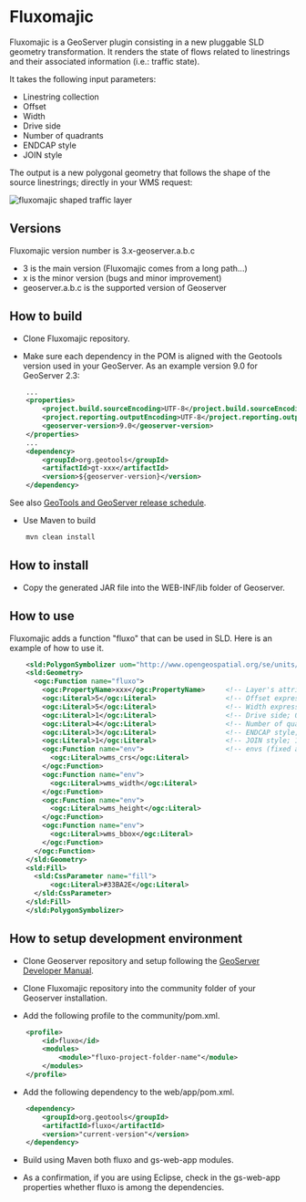 Fluxomajic
=======

Fluxomajic is a GeoServer plugin consisting in a new pluggable SLD geometry transformation. It renders the state of flows related to linestrings and their associated information (i.e.: traffic state).

It takes the following input parameters:

- Linestring collection
- Offset
- Width
- Drive side
- Number of quadrants
- ENDCAP style
- JOIN style

The output is a new polygonal geometry that follows the shape of the source linestrings; directly in your WMS request:

![fluxomajic shaped traffic layer](https://raw.github.com/geobeyond/fluxomajic/master/img/fluxomajic.jpg "fluxomajic behavior")


## Versions

Fluxomajic version number is 3.x-geoserver.a.b.c

- 3 is the main version (Fluxomajic comes from a long path...)
- x is the minor version (bugs and minor improvement)
- geoserver.a.b.c is the supported version of Geoserver


## How to build

+ Clone Fluxomajic repository.

+ Make sure each dependency in the POM is aligned with the Geotools version used in your GeoServer. As an example version 9.0 for GeoServer 2.3:

```xml
    ...
	<properties>
		<project.build.sourceEncoding>UTF-8</project.build.sourceEncoding>
		<project.reporting.outputEncoding>UTF-8</project.reporting.outputEncoding>
		<geoserver-version>9.0</geoserver-version>
	</properties>
    ...
	<dependency>
		<groupId>org.geotools</groupId>
		<artifactId>gt-xxx</artifactId>
		<version>${geoserver-version}</version>
	</dependency>
```

See also [GeoTools and GeoServer release schedule](http://geoserver.org/display/GEOS/GeoTools+and+GeoServer+release+schedule).

+ Use Maven to build

```bash
	mvn clean install
```


## How to install

+ Copy the generated JAR file into the WEB-INF/lib folder of Geoserver.


## How to use

Fluxomajic adds a function "fluxo" that can be used in SLD. Here is an example of how to use it.

```xml
    <sld:PolygonSymbolizer uom="http://www.opengeospatial.org/se/units/pixel">
    <sld:Geometry>
      <ogc:Function name="fluxo">
        <ogc:PropertyName>xxx</ogc:PropertyName>     <!-- Layer's attribute name -->
        <ogc:Literal>5</ogc:Literal>                 <!-- Offset expressed in pixel -->                  
        <ogc:Literal>5</ogc:Literal>                 <!-- Width expressed in pixel -->                 
        <ogc:Literal>1</ogc:Literal>                 <!-- Drive side; 0 = RIGHT(default), 1 = LEFT -->
        <ogc:Literal>4</ogc:Literal>                 <!-- Number of quandrants; default = 16 -->
        <ogc:Literal>3</ogc:Literal>                 <!-- ENDCAP style; 1 = ROUND(default), 2 = FLAT, 3 = SQUARE -->
        <ogc:Literal>1</ogc:Literal>                 <!-- JOIN style; 1 = ROUND(default), 2 = MITRE, 3 = BEVEL -->
        <ogc:Function name="env">                    <!-- envs (fixed and mandatory) -->
          <ogc:Literal>wms_crs</ogc:Literal>
        </ogc:Function>
        <ogc:Function name="env">
          <ogc:Literal>wms_width</ogc:Literal>
        </ogc:Function>
        <ogc:Function name="env">
          <ogc:Literal>wms_height</ogc:Literal>
        </ogc:Function>
        <ogc:Function name="env">
          <ogc:Literal>wms_bbox</ogc:Literal>
        </ogc:Function>
      </ogc:Function>
    </sld:Geometry>
    <sld:Fill>
      <sld:CssParameter name="fill">
          <ogc:Literal>#33BA2E</ogc:Literal>
      </sld:CssParameter>
    </sld:Fill>
    </sld:PolygonSymbolizer>
```


## How to setup development environment

+ Clone Geoserver repository and setup following the [GeoServer Developer Manual](http://docs.geoserver.org/stable/en/developer/).

+ Clone Fluxomajic repository into the community folder of your Geoserver installation.

+ Add the following profile to the community/pom.xml.

```xml
    <profile>
        <id>fluxo</id>
        <modules>
            <module>"fluxo-project-folder-name"</module>
        </modules>
    </profile>
```

+ Add the following dependency to the web/app/pom.xml.

```xml
    <dependency>
        <groupId>org.geotools</groupId>
        <artifactId>fluxo</artifactId>
        <version>"current-version"</version>
    </dependency>
```

+ Build using Maven both fluxo and gs-web-app modules.

+ As a confirmation, if you are using Eclipse, check in the gs-web-app properties whether fluxo is among the dependencies.